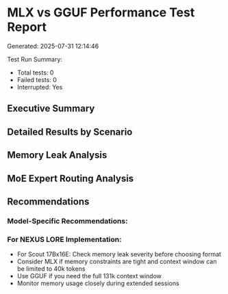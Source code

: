 # MLX vs GGUF Performance Test Report

Generated: 2025-07-31 12:14:46

Test Run Summary:
- Total tests: 0
- Failed tests: 0
- Interrupted: Yes

## Executive Summary


## Detailed Results by Scenario


## Memory Leak Analysis


## MoE Expert Routing Analysis


## Recommendations


### Model-Specific Recommendations:

### For NEXUS LORE Implementation:
- For Scout 17Bx16E: Check memory leak severity before choosing format
- Consider MLX if memory constraints are tight and context window can be limited to 40k tokens
- Use GGUF if you need the full 131k context window
- Monitor memory usage closely during extended sessions